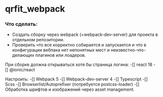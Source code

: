 # qrfit_webpack
### Что сделать:
- Создать сборку через webpack (+webpack-dev-server) для проекта в отдельном репозитории.
- Проверить что все корректно собирается и запускается и что в конфигурации вебпака нет непонятных мест и неизвестно-что-делающих плагинов или лоадеров.

При сборке должна открываться хотя бы страница логина:
-[] react 18
-[] @ionic/react

Настроить:
-[] Webpack 5
-[] Webpack-dev-server 4
-[] Typescript
-[] Scss
-[] Browserlist/Autoprefixer (потребуется postcss-loader)
-[] Обработка шрифтов и изображений через asset management.

